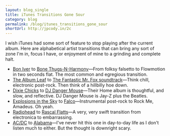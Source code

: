 ```yaml
---
layout: blog_single
title: iTunes Transitions Gone Sour
category: blog
permalink: /blog/itunes_transitions_gone_sour
shortUrl: http://jpcody.in/2c
---
```

<p>I wish iTunes had some sort of feature to stop playing after the current album. Here are alphabetical artist transitions that can bring any sort of zone I'm in, focus I have, or enjoyment of mine to a grinding and complete halt.</p>
<ul>
    <li><a href="http://droplr.com/Rlffc">Bon Iver</a> to <a href="http://droplr.com/Rlhfh">Bone Thugs-N-Harmony</a>&mdash;From folksy falsetto to Flowmotion in two seconds flat. The most common and egregious transition.</li>
    <li><a href="http://droplr.com/Rl8cu">The Album Leaf</a> to <a href="http://droplr.com/Rlbej">The Fantastic Mr. Fox soundtrack</a>&mdash;Think chill, electronic post-rock. Then think of a hillbilly hoe down.</li>
    <li><a href="http://droplr.com/Rlm5L">Dixie Chicks</a> to <a href="http://droplr.com/Rlq4R">DJ Danger Mouse</a>&mdash;Their Home album is thoughtful, and slow, and reflective. DJ Danger Mouse is Jay-Z plus the Beatles.</li>
    <li><a href="http://droplr.com/RlxdN">Explosions in the Sky</a> to <a href="http://songza.org/~d6lof5">Falco</a>&mdash;Instrumental post-rock to Rock Me, Amadeus. Oh yeah.</li>
    <li><a href="http://droplr.com/RlK87">Radiohead</a> to <a href="http://droplr.com/RlLau">Rascal Flatts</a>&mdash;A very, very swift transition from electronica to embarrassing.</li>
    <li><a href="http://droplr.com/RlMfR">AC/DC</a> to <a href="http://droplr.com/RlN4X">Alabama</a>&mdash;I've never hit this one in day-to-day life as I don't listen much to either. But the thought is downright scary.</li>
</ul>